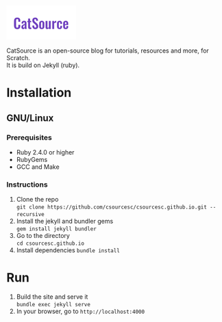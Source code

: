 <img src="logo-readme.png" alt="CatSource"></p>

CatSource is an open-source blog for tutorials, resources and more, for Scratch.  
It is build on Jekyll (ruby).

# Installation

## GNU/Linux

### Prerequisites
* Ruby 2.4.0 or higher
* RubyGems
* GCC and Make

### Instructions 
1. Clone the repo  
`git clone https://github.com/csourcesc/csourcesc.github.io.git --recursive`
2. Install the jekyll and bundler gems  
`gem install jekyll bundler`
3. Go to the directory  
`cd csourcesc.github.io`
4. Install dependencies 
`bundle install`

# Run
1. Build the site and serve it  
`bundle exec jekyll serve`
2. In your browser, go to
`http://localhost:4000`
